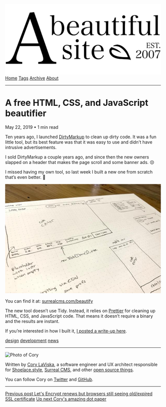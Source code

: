<a href="../../index.html" class="header-link"><img src="../../images/logos/wordmark.svg" alt="A Beautiful Site" class="wordmark" /></a> <a href="../../index.html" class="nav-item">Home</a> <a href="../../tags/index.html" class="nav-item">Tags</a> <a href="../index.html" class="nav-item">Archive</a> <a href="../../about/index.html" class="nav-item">About</a>

---

# A free HTML, CSS, and JavaScript beautifier

May 22, 2019 • 1 min read

Ten years ago, I launched [DirtyMarkup](https://dirtymarkup.com/) to clean up dirty code. It was a fun little tool, but its best feature was that it was easy to use and didn't have intrusive advertisements.

I sold DirtyMarkup a couple years ago, and since then the new owners slapped on a header that makes the page scroll and some banner ads. 😒

I missed having my own tool, so last week I built a new one from scratch that’s even better. 💪

![Picture of a hand-drawn wireframe of my new tool](../../images/beautifier-wireframe.jpg)

You can find it at: [surrealcms.com/beautify](https://www.surrealcms.com/beautify)

The new tool doesn’t use Tidy. Instead, it relies on [Prettier](https://prettier.io/) for cleaning up HTML, CSS, and JavaScript code. That means it doesn’t require a binary and the results are instant.

If you’re interested in how I built it, [I posted a write-up here](https://www.surrealcms.com/blog/creating-a-code-beautifier-in-two-days.html).

<a href="../../tags/design/index.html" class="post-tag">design</a> <a href="../../tags/development/index.html" class="post-tag">development</a> <a href="../../tags/news/index.html" class="post-tag">news</a>

---

<img src="http://0.gravatar.com/avatar/bf1b3b95fd5b096a3592247c29667b33?s=512" alt="Photo of Cory" class="avatar avatar-small" />

Written by [Cory LaViska](../../index-4.html), a software engineer and UX architect responsible for [Shoelace.style](https://shoelace.style/), [Surreal CMS](https://www.surrealcms.com/), and other [open source things](https://github.com/claviska).

You can follow Cory on [Twitter](https://twitter.com/claviska) and [GitHub](https://github.com/claviska).

---

<a href="../lets-encrypt-renews-but-browsers-still-seeing-oldexpired-ssl-certificate/index.html" class="post-nav-previous"><span class="small">Previous post</span> Let's Encrypt renews but browsers still seeing old/expired SSL certificate</a> <a href="../corys-amazing-dot-paper/index.html" class="post-nav-next"><span class="small">Up next</span> Cory's amazing dot paper</a>
